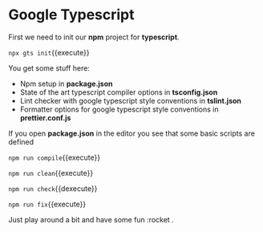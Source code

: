 # Google Typescript

First we need to init our **npm** project for **typescript**.

`npx gts init`{{execute}}

You get some stuff here:

- Npm setup in **package.json**
- State of the art typescript compiler options in **tsconfig.json**
- Lint checker with google typescript style conventions in **tslint.json**
- Formatter options for google typescript style conventions in **prettier.conf.js**

If you open **package.json** in the editor you see that some basic scripts are defined

`npm run compile`{{execute}}

`npm run clean`{{execute}}

`npm run check`{{dexecute}}

`npm run fix`{{execute}}

Just play around a bit and have some fun :rocket .
